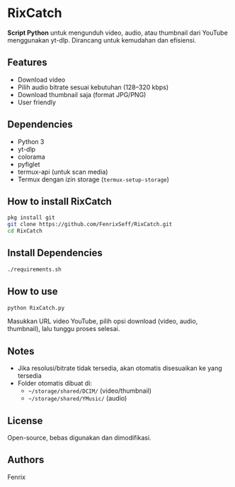 # RixCatch
**Script Python** untuk mengunduh video, audio, atau thumbnail dari YouTube menggunakan yt-dlp. Dirancang untuk kemudahan dan efisiensi.

## Features
- Download video
- Pilih audio bitrate sesuai kebutuhan (128–320 kbps)
- Download thumbnail saja (format JPG/PNG)
- User friendly

## Dependencies
- Python 3
- yt-dlp
- colorama
- pyfiglet
- termux-api (untuk scan media)
- Termux dengan izin storage (`termux-setup-storage`)

## How to install RixCatch
```bash
pkg install git
git clone https://github.com/FenrixSeff/RixCatch.git
cd RixCatch
```

## Install Dependencies
```bash
./requirements.sh
```

## How to use
```bash
python RixCatch.py
```
Masukkan URL video YouTube, pilih opsi download (video, audio, thumbnail), lalu tunggu proses selesai.

## Notes
- Jika resolusi/bitrate tidak tersedia, akan otomatis disesuaikan ke yang tersedia
- Folder otomatis dibuat di:
  - `~/storage/shared/DCIM/` (video/thumbnail)
  - `~/storage/shared/YMusic/` (audio)

## License
Open-source, bebas digunakan dan dimodifikasi.

## Authors
Fenrix
